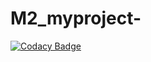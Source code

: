 # M2_myproject-

[![Codacy Badge](https://api.codacy.com/project/badge/Grade/5f2dc19944f543d18b9cfd85f5a7109e)](https://app.codacy.com/gh/Rakshana-Sakthivel/M2_myproject-?utm_source=github.com&utm_medium=referral&utm_content=Rakshana-Sakthivel/M2_myproject-&utm_campaign=Badge_Grade_Settings)